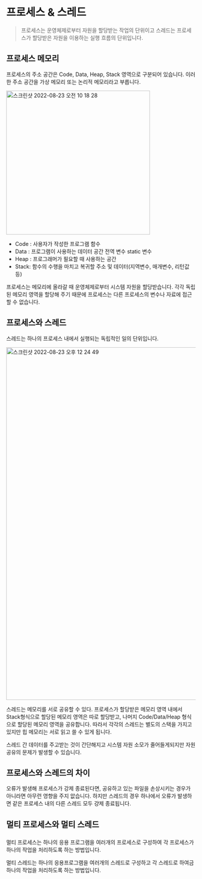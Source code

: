 # 프로세스 & 스레드

> 프로세스는 운영체제로부터 자원을 할당받는 작업의 단위이고 스레드는 프로세스가 할당받은 자원을 이용하는 실행 흐름의 단위입니다.

## 프로세스 메모리

프로세스의 주소 공간은 Code, Data, Heap, Stack 영역으로 구분되어 있습니다. 이러한 주소 공간을 가상 메모리 또는 논리적 메모리라고 부릅니다.

<img width="382" alt="스크린샷 2022-08-23 오전 10 18 28" src="https://user-images.githubusercontent.com/68188768/186047150-31104986-3426-4bf9-aeac-34f3f33c586c.png">

- Code : 사용자가 작성한 프로그램 함수
- Data : 프로그램이 사용하는 데이터 공간 전역 변수 static 변수
- Heap : 프로그래머가 필요할 때 사용하는 공간
- Stack: 함수의 수행을 마치고 복귀할 주소 및 데이터(지역변수, 매개변수, 리턴값 등)

프로세스는 메모리에 올라갈 때 운영체제로부터 시스템 자원을 할당받습니다. 각각 독립된 메모리 영역을 할당해 주기 때문에 프로세스는 다른 프로세스의 변수나 자료에 접근할 수 없습니다.

## 프로세스와 스레드

스레드는 하나의 프로세스 내에서 실행되는 독립적인 일의 단위입니다.

<img width="936" alt="스크린샷 2022-08-23 오후 12 24 49" src="https://user-images.githubusercontent.com/68188768/186062708-a6136fbc-2e9a-43bf-aee4-cbe221ec7b23.png">

스레드는 메모리를 서로 공유할 수 있다. 프로세스가 할당받은 메모리 영역 내에서 Stack형식으로 할당된 메모리 영역은 따로 할당받고, 나머지 Code/Data/Heap 형식으로 할당된 메모리 영역을 공유합니다. 따라서 각각의 스레드는 별도의 스택을 가지고 있지만 힙 메모리는 서로 읽고 쓸 수 있게 됩니다.

스레드 간 데이터를 주고받는 것이 간단해지고 시스템 자원 소모가 줄어들게되지만 자원공유의 문제가 발생할 수 있습니다.

## 프로세스와 스레드의 차이

오류가 발생해 프로세스가 강제 종료된다면, 공유하고 있는 파일을 손상시키는 경우가 아니라면 아무런 영향을 주지 앖습니다. 하지만 스레드의 경우 하나에서 오류가 발생하면 같은 프로세스 내의 다른 스레드 모두 걍제 종료됩니다.

## 멀티 프로세스와 멀티 스레드

### 
멀티 프로세스는 하나의 응용 프로그램을 여러개의 프로세스로 구성하여 각 프로세스가 하나의 작업을 처리하도록 하는 방법입니다.

멀티 스레드는 하나의 응용프로그램을 여러개의 스레드로 구성하고 각 스레드로 하여금 하나의 작업을 처리하도록 하는 방법입니다.


